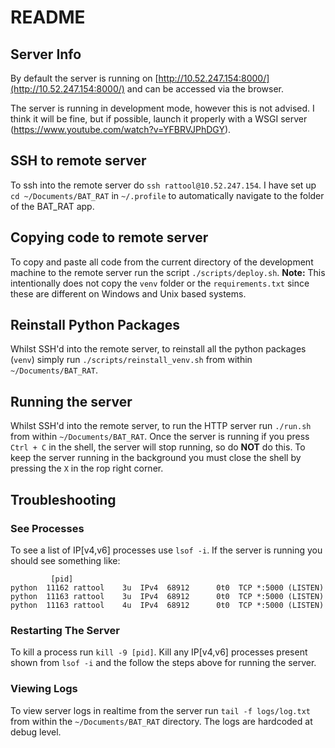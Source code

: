 # README

## Server Info

By default the server is running on [http://10.52.247.154:8000/](http://10.52.247.154:8000/) and can be accessed via the browser.

The server is running in development mode, however this is not advised. I think it will be fine, but if possible, launch it properly with a WSGI server (https://www.youtube.com/watch?v=YFBRVJPhDGY).

## SSH to remote server
To ssh into the remote server do `ssh rattool@10.52.247.154`. I have set up `cd ~/Documents/BAT_RAT` in `~/.profile` to automatically navigate to the folder 
of the BAT_RAT app.

## Copying code to remote server
To copy and paste all code from the current directory of the development machine to the remote server run the script `./scripts/deploy.sh`. 
**Note:** This intentionally does not copy the `venv` folder or the `requirements.txt` since these are different on Windows and Unix based systems.

## Reinstall Python Packages
Whilst SSH'd into the remote server, to reinstall all the python packages (`venv`) simply run `./scripts/reinstall_venv.sh` from within `~/Documents/BAT_RAT`.

## Running the server
Whilst SSH'd into the remote server, to run the HTTP server run `./run.sh` from within `~/Documents/BAT_RAT`. Once the server is running if you press `Ctrl + C` in the shell, the server will stop running, so do **NOT** do this. To keep the server running in the background you must close the shell by pressing the `X` in the rop right corner.

## Troubleshooting
### See Processes
To see a list of IP[v4,v6] processes use `lsof -i`. If the server is running you should see something like:

```
         [pid]
python  11162 rattool    3u  IPv4  68912      0t0  TCP *:5000 (LISTEN)
python  11163 rattool    3u  IPv4  68912      0t0  TCP *:5000 (LISTEN)
python  11163 rattool    4u  IPv4  68912      0t0  TCP *:5000 (LISTEN)
```

### Restarting The Server
To kill a process run `kill -9 [pid]`. Kill any IP[v4,v6] processes present shown from `lsof -i` and the follow the steps above for running the server.

### Viewing Logs
To view server logs in realtime from the server run `tail -f logs/log.txt` from within the `~/Documents/BAT_RAT` directory. The logs are 
hardcoded at debug level.
